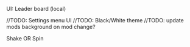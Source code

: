 ﻿UI:
Leader board (local)

//TODO: Settings menu UI
//TODO: Black/White theme
//TODO: update mods background on mod change?

Shake OR Spin